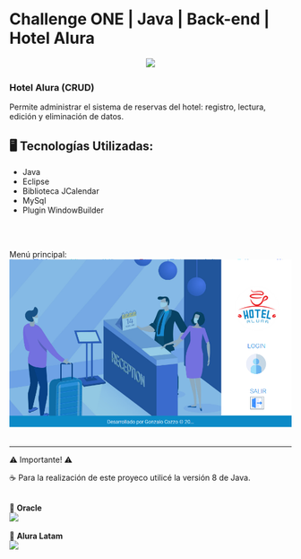 # Challenge ONE | Java | Back-end | Hotel Alura

<p align="center" >
     <img width="300" heigth="300" src="https://user-images.githubusercontent.com/91544872/189419040-c093db78-c970-4960-8aca-ffcc11f7ffaf.png">
</p>

<h3>Hotel Alura (CRUD)</h3>
Permite administrar el sistema de reservas del hotel: registro, lectura, edición y eliminación de datos.

## 🖥️ Tecnologías Utilizadas:

- Java
- Eclipse
- Biblioteca JCalendar
- MySql
- Plugin WindowBuilder </br>

<br><br>

Menú principal:
<img src="src\imagenes\menuPrincipal.png">
<br><br>


---
 ⚠️ Importante! ⚠️

☕ Para la realización de este proyeco utilicé la versión 8 de Java. </br></br>

🧡 <strong>Oracle</strong></br>
<a href="https://www.linkedin.com/company/oracle/" target="_blank">
<img src="https://img.shields.io/badge/-LinkedIn-%230077B5?style=for-the-badge&logo=linkedin&logoColor=white" target="_blank"></a>

💙 <strong>Alura Latam</strong></br>
<a href="https://www.linkedin.com/company/alura-latam/mycompany/" target="_blank">
<img src="https://img.shields.io/badge/-LinkedIn-%230077B5?style=for-the-badge&logo=linkedin&logoColor=white" target="_blank"></a>
